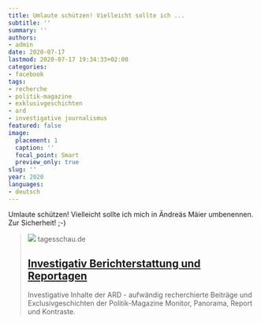 ```yaml
---
title: Umlaute schützen! Vielleicht sollte ich ...
subtitle: ''
summary: ''
authors:
- admin
date: 2020-07-17
lastmod: 2020-07-17 19:34:33+02:00
categories:
- facebook
tags:
- recherche
- politik-magazine
- exklusivgeschichten
- ard
- investigative journalismus
featured: false
image:
  placement: 1
  caption: ''
  focal_point: Smart
  preview_only: true
slug: ''
year: 2020
languages:
- deutsch
---
```


Umlaute schützen! Vielleicht sollte ich mich in Ändreäs Mäier umbenennen. Zur Sicherheit!  ;-)
> [![](https://images.tagesschau.de/image/89045d82-5cd5-46ad-8f91-73911add30ee/AAABh3YLLz0/AAABibBxqrQ/16x9-1280/tagesschau-logo-100.jpg)](https://www.tagesschau.de/investigativ/ndr-wdr/hacker-bundestag-113.html)
> tagesschau.de
> ## [Investigativ Berichterstattung und Reportagen](https://www.tagesschau.de/investigativ/ndr-wdr/hacker-bundestag-113.html)
>
>Investigative Inhalte der ARD - aufwändig recherchierte Beiträge und Exclusivgeschichten der Politik-Magazine Monitor, Panorama, Report und Kontraste.
